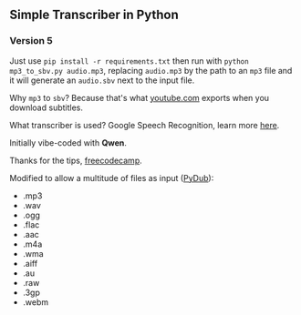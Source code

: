 ## Simple Transcriber in Python
### Version 5

Just use `pip install -r requirements.txt` then run with `python mp3_to_sbv.py audio.mp3`, replacing `audio.mp3` by the path to an `mp3` file and it will generate an `audio.sbv` next to the input file.

Why `mp3` to `sbv`? Because that's what [youtube.com](https://www.youtube.com/) exports when you download subtitles.

What transcriber is used? Google Speech Recognition, learn more [here](https://github.com/Uberi/speech_recognition/blob/master/examples/audio_transcribe.py).

Initially vibe-coded with **Qwen**.

Thanks for the tips, [freecodecamp](https://www.freecodecamp.org/news/python-requirementstxt-explained/).

Modified to allow a multitude of files as input ([PyDub](https://github.com/jiaaro/pydub)):
- .mp3
- .wav
- .ogg
- .flac
- .aac
- .m4a
- .wma
- .aiff
- .au
- .raw
- .3gp
- .webm
